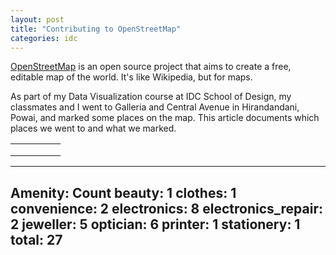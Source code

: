 ```yaml
---
layout: post
title: "Contributing to OpenStreetMap"
categories: idc
---
```


[OpenStreetMap](https://www.openstreetmap.org) is an open source project that aims to create a free, editable map of the world. It's like Wikipedia, but for maps.

As part of my Data Visualization course at IDC School of Design, my classmates and I went to Galleria and Central Avenue in Hirandandani, Powai, and marked some places on the map. This article documents which places we went to and what we marked.


|   |   |   |   |   |
|---|---|---|---|---|
|   |   |   |   |   |
|   |   |   |   |   |
|   |   |   |   |   |


---
Amenity:	Count
beauty:	1
clothes:	1
convenience:	2
electronics:	8
electronics_repair:	2
jeweller: 5
optician:	6
printer:	1
stationery:	1
total:	27
---
